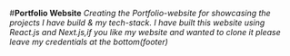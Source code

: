 #**Portfolio Website**
*Creating the Portfolio-website for showcasing the projects I have build & my tech-stack. I have built this website using React.js and Next.js,if you like my website and wanted to clone it please leave my credentials at the bottom(footer)*